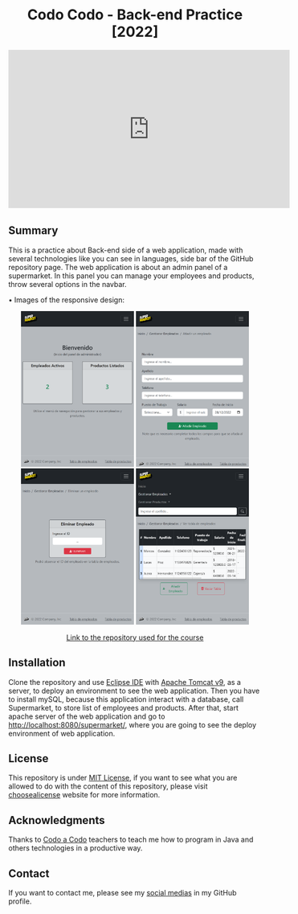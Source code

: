 <h1 align="center">Codo Codo - Back-end Practice [2022]</h1>
<p align="center">
  <iframe width="560" height="315" src="https://www.youtube.com/embed/_ViGehlwlig" title="YouTube video player" frameborder="0" allow="accelerometer; autoplay; clipboard-write; encrypted-media; gyroscope; picture-in-picture" allowfullscreen></iframe>
</p>

<h2>Summary</h2>
<p>
  This is a practice about Back-end side of a web application, made with several technologies like you can see in languages, side bar of the GitHub repository page.
  The web application is about an admin panel of a supermarket. In this panel you can manage your employees and products, throw several options in the navbar.

  • Images of the responsive design:
  <p align="center">
      <img src="./docs/Home - Mobile.png" width="225"/>
      <img src="./docs/Add Employee - Mobile.png" width="225"/>
      <img src="./docs/Delete Employee - Mobile.png" width="225"/>
      <img src="./docs/Show Employees - Mobile.png" width="225"/>
  </p>
  <p align="center">
    <a  href="https://github.com/hozlucas28/Codo-Codo-Back-end-2022">Link to the repository used for the course</a>
  </p>
</p>

<h2>Installation</h2>
<p>
  Clone the repository and use <a href="https://www.eclipse.org/">Eclipse IDE</a> with <a href="https://tomcat.apache.org/">Apache Tomcat v9</a>, as a server, to deploy an environment to see the web application. Then you have to install mySQL, because this application interact with a database, call Supermarket, to store list of employees and products. After that, start apache server of the web application and go to <a href="http://localhost:8080/supermarket/">http://localhost:8080/supermarket/</a>, where you are going to see the deploy environment of web application.
</p>

<h2>License</h2>
<p>
  This repository is under <a href="./LICENSE">MIT License</a>, if you want to see what you are allowed to do with the content of this repository, please visit <a href="https://choosealicense.com/licenses/">choosealicense</a> website for more information.
</p>

<h2>Acknowledgments</h2>
<p>
  Thanks to <a href="https://www.buenosaires.gob.ar/educacion/codo-codo">Codo a Codo</a> teachers to teach me how to program in Java and others technologies in a productive way.
</p>

<h2>Contact</h2>
<p>
  If you want to contact me, please see my <a href="https://github.com/hozlucas28">social medias</a> in my GitHub profile.
</p>
